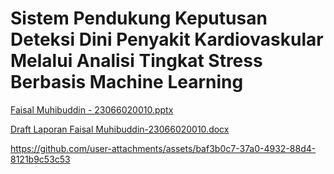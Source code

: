 # Sistem Pendukung Keputusan Deteksi Dini Penyakit Kardiovaskular Melalui Analisi Tingkat Stress Berbasis Machine Learning
[Faisal Muhibuddin - 23066020010.pptx](https://github.com/user-attachments/files/18233407/Faisal.Muhibuddin.-.23066020010.pptx)

[Draft Laporan Faisal Muhibuddin-23066020010.docx](https://github.com/user-attachments/files/18233406/Draft.Laporan.Faisal.Muhibuddin-23066020010.docx)


https://github.com/user-attachments/assets/baf3b0c7-37a0-4932-88d4-8121b9c53c53

